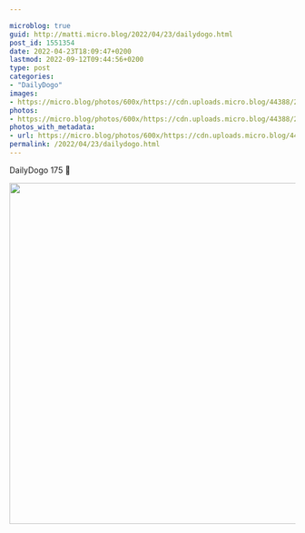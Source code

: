 ```yaml
---

microblog: true
guid: http://matti.micro.blog/2022/04/23/dailydogo.html
post_id: 1551354
date: 2022-04-23T18:09:47+0200
lastmod: 2022-09-12T09:44:56+0200
type: post
categories:
- "DailyDogo"
images:
- https://micro.blog/photos/600x/https://cdn.uploads.micro.blog/44388/2022/2edfb5e3cb.jpg
photos:
- https://micro.blog/photos/600x/https://cdn.uploads.micro.blog/44388/2022/2edfb5e3cb.jpg
photos_with_metadata:
- url: https://micro.blog/photos/600x/https://cdn.uploads.micro.blog/44388/2022/2edfb5e3cb.jpg
permalink: /2022/04/23/dailydogo.html
---
```

DailyDogo 175 🐶

<img src="/media/uploads/2022/2edfb5e3cb.jpg" width="600" height="600" alt="" />
